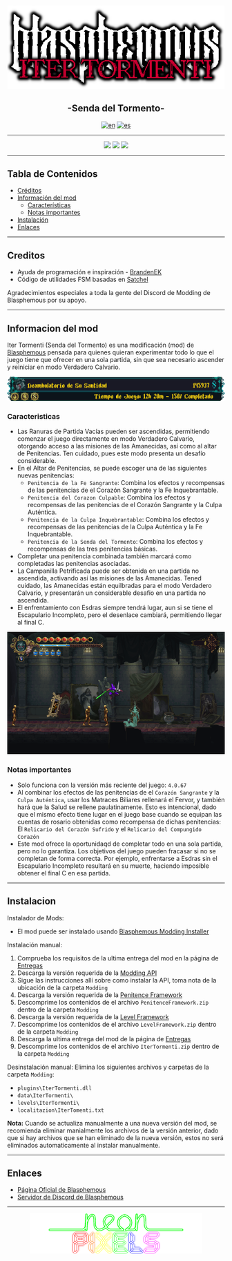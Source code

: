 <div align="center">  
  <img src="doc/img/IterTormenti_Logo.png" alt="Iter Tormenti">
  <h2 align="center">-Senda del Tormento-</h2>

[![en](https://img.shields.io/badge/lang-en-red.svg)](https://github.com/NeonPixels/blasphemous.iter-tormenti/blob/main/README.md)
[![es](https://img.shields.io/badge/lang-es-yellow.svg)](https://github.com/NeonPixels/blasphemous.iter-tormenti/blob/main/README.es.md) 

</div>

---

<div align="center">
  <img src="https://img.shields.io/github/v/release/NeonPixels/blasphemous.iter-tormenti?style=for-the-badge">
  <img src="https://img.shields.io/github/last-commit/NeonPixels/blasphemous.iter-tormenti?color=important?style=for-the-badge">
  <img src="https://img.shields.io/github/downloads/NeonPixels/blasphemous.iter-tormenti/total?color=success?style=for-the-badge">
</div>

---

## Tabla de Contenidos

- [Créditos](https://github.com/NeonPixels/blasphemous.iter-tormenti/blob/main/README.es.md#creditos)
- [Información del mod](https://github.com/NeonPixels/blasphemous.iter-tormenti/blob/main/README.es.md#informacion-del-mod)
  - [Características](https://github.com/NeonPixels/blasphemous.iter-tormenti/blob/main/README.es.md#caracteristicas)  
  - [Notas importantes](https://github.com/NeonPixels/blasphemous.iter-tormenti/blob/main/README.es.md#notas-importantes)
- [Instalación](https://github.com/NeonPixels/blasphemous.iter-tormenti/blob/main/README.es.md#instalacion)
- [Enlaces](https://github.com/NeonPixels/blasphemous.iter-tormenti/blob/main/README.es.md#enlaces)


---

## Creditos

- Ayuda de programación e inspiración - [BrandenEK](https://github.com/BrandenEK)
- Código de utilidades FSM basadas en [Satchel](https://github.com/PrashantMohta/Satchel)

Agradecimientos especiales a toda la gente del Discord de Modding de Blasphemous por su apoyo.

---

## Informacion del mod

Iter Tormenti (Senda del Tormento) es una modificación (mod) de [Blasphemous](https://thegamekitchen.com/blasphemous/) pensada para quienes quieran experimentar todo lo que el juego tiene que ofrecer en una sola partida, sin que sea necesario ascender y reiniciar en modo Verdadero Calvario.

<div align="center">
  <img src="doc/img/IterTormenti_FullCompletion.png" alt="Completado totalmente en una partida">
</div>

### Caracteristicas

- Las Ranuras de Partida Vacías pueden ser ascendidas, permitiendo comenzar el juego directamente en modo Verdadero Calvario, otorgando acceso a las misiones de las Amanecidas, así como al altar de Penitencias. Ten cuidado, pues este modo presenta un desafío considerable.
- En el Altar de Penitencias, se puede escoger una de las siguientes nuevas penitencias:
  - `Penitencia de la Fe Sangrante`: Combina los efectos y recompensas de las penitencias de el Corazón Sangrante y la Fe Inquebrantable.
  - `Penitencia del Corazon Culpable`: Combina los efectos y recompensas de las penitencias de el Corazón Sangrante y la Culpa Auténtica.
  - `Penitencia de la Culpa Inquebrantable`: Combina los efectos y recompensas de las penitencias de la Culpa Auténtica y la Fe Inquebrantable.
  - `Penitencia de la Senda del Tormento`: Combina los efectos y recompensas de las tres penitencias básicas.
- Completar una penitencia combinada también marcará como completadas las penitencias asociadas.
- La Campanilla Petrificada puede ser obtenida en una partida no ascendida, activando así las misiones de las Amanecidas. Tened cuidado, las Amanecidas están equilbradas para el modo Verdadero Calvario, y presentarán un considerable desafio en una partida no ascendida.
- El enfrentamiento con Esdras siempre tendrá lugar, aun si se tiene el Escapulario Incompleto, pero el desenlace cambiará, permitiendo llegar al final C.

<div align="center">
  <img src="doc/img/IterTormenti_DemoScreenshot.png" alt="Captura de pantalla de demostración">
</div>

### Notas importantes

- Solo funciona con la versión más reciente del juego: `4.0.67`
- Al combinar los efectos de las penitencias de el `Corazón Sangrante` y la `Culpa Auténtica`, usar los Matraces Biliares rellenará el Fervor, y también hará que la Salud se rellene paulatinamente. Esto es intencional, dado que el mismo efecto tiene lugar en el juego base cuando se equipan las cuentas de rosario obtenidas como recompensa de dichas penitencias: El `Relicario del Corazón Sufrido` y el `Relicario del Compungido Corazón`
- Este mod ofrece la oportunidaqd de completar todo en una sola partida, pero no lo garantiza. Los objetivos del juego pueden fracasar si no se completan de forma correcta. Por ejemplo, enfrentarse a Esdras sin el Escapulario Incompleto resultará en su muerte, haciendo imposible obtener el final C en esa partida.

---

## Instalacion

Instalador de Mods:
- El mod puede ser instalado usando [Blasphemous Modding Installer](https://github.com/BrandenEK/Blasphemous.Modding.Installer)

Instalación manual:
1. Comprueba los requisitos de la ultima entrega del mod en la página de [Entregas](https://github.com/NeonPixels/blasphemous.iter-tormenti/releases)
2. Descarga la versión requerida de la [Modding API](https://github.com/BrandenEK/Blasphemous-Modding-API/releases)
3. Sigue las instrucciones allí sobre como instalar la API, toma nota de la ubicación de la carpeta `Modding`
4. Descarga la versión requerida de la [Penitence Framework](https://github.com/BrandenEK/Blasphemous.Framework.Penitence/releases)
5. Descomprime los contenidos de el archivo `PenitenceFramework.zip` dentro de la carpeta `Modding`
6. Descarga la versión requerida de la [Level Framework](https://github.com/BrandenEK/Blasphemous.Framework.Levels/releases)
7. Descomprime los contenidos de el archivo `LevelFramework.zip` dentro de la carpeta `Modding`
8. Descarga la ultima entrega del mod de la página de [Entregas](https://github.com/NeonPixels/blasphemous.iter-tormenti/releases)
9. Descomprime los contenidos de el archivo `IterTormenti.zip` dentro de la carpeta `Modding`

Desinstalación manual:
Elimina los siguientes archivos y carpetas de la carpeta `Modding`:
- `plugins\IterTormenti.dll`
- `data\IterTormenti\`
- `levels\IterTormenti\`
- `localitazion\IterTomenti.txt`

<b>Nota:</b> Cuando se actualiza manualmente a una nueva versión del mod, se recomienda eliminar manialmente los archivos de la versión anterior, dado que si hay archivos que se han eliminado de la nueva versión, estos no será eliminados automaticamente al instalar manualmente.

---

## Enlaces

- [Página Oficial de Blasphemous](https://thegamekitchen.com/blasphemous/)
- [Servidor de Discord de Blasphemous](https://discord.gg/Blasphemous)

---

<div align="center">
  <img src="doc/img/neonpixels_logo.png" alt="Neon Pixels">
</div>
